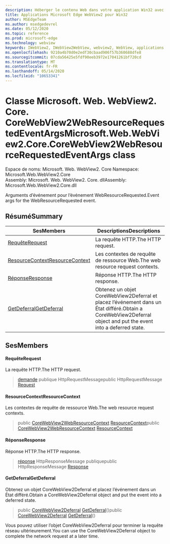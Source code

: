 ```yaml
---
description: Héberger le contenu Web dans votre application Win32 avec le contrôle Microsoft Edge WebView2
title: Applications Microsoft Edge WebView2 pour Win32
author: MSEdgeTeam
ms.author: msedgedevrel
ms.date: 05/12/2020
ms.topic: reference
ms.prod: microsoft-edge
ms.technology: webview
keywords: IWebView2, IWebView2WebView, webview2, WebView, applications Win32, Win32, Edge, ICoreWebView2, ICoreWebView2Controller, contrôle de navigateur, html Edge
ms.openlocfilehash: 9210a4b70d0e2edf30cbaad906f57b360688dfe8
ms.sourcegitcommit: 07cda56425e5fdf90eeb3972e17041261bf720cd
ms.translationtype: MT
ms.contentlocale: fr-FR
ms.lasthandoff: 05/14/2020
ms.locfileid: "10653341"
---
```

# <span data-ttu-id="2d5d7-104">Classe Microsoft. Web. WebView2. Core. CoreWebView2WebResourceRequestedEventArgs</span><span class="sxs-lookup"><span data-stu-id="2d5d7-104">Microsoft.Web.WebView2.Core.CoreWebView2WebResourceRequestedEventArgs class</span></span> 

<span data-ttu-id="2d5d7-105">Espace de noms: Microsoft. Web. WebView2. Core </span><span class="sxs-lookup"><span data-stu-id="2d5d7-105">Namespace: Microsoft.Web.WebView2.Core</span></span>\
<span data-ttu-id="2d5d7-106">Assembly: Microsoft. Web. WebView2. Core. dll</span><span class="sxs-lookup"><span data-stu-id="2d5d7-106">Assembly: Microsoft.Web.WebView2.Core.dll</span></span>

<span data-ttu-id="2d5d7-107">Arguments d’événement pour l’événement WebResourceRequested.</span><span class="sxs-lookup"><span data-stu-id="2d5d7-107">Event args for the WebResourceRequested event.</span></span>

## <span data-ttu-id="2d5d7-108">Résumé</span><span class="sxs-lookup"><span data-stu-id="2d5d7-108">Summary</span></span>

 <span data-ttu-id="2d5d7-109">Ses</span><span class="sxs-lookup"><span data-stu-id="2d5d7-109">Members</span></span>                        | <span data-ttu-id="2d5d7-110">Descriptions</span><span class="sxs-lookup"><span data-stu-id="2d5d7-110">Descriptions</span></span>
--------------------------------|---------------------------------------------
[<span data-ttu-id="2d5d7-111">Requête</span><span class="sxs-lookup"><span data-stu-id="2d5d7-111">Request</span></span>](#request) | <span data-ttu-id="2d5d7-112">La requête HTTP.</span><span class="sxs-lookup"><span data-stu-id="2d5d7-112">The HTTP request.</span></span>
[<span data-ttu-id="2d5d7-113">ResourceContext</span><span class="sxs-lookup"><span data-stu-id="2d5d7-113">ResourceContext</span></span>](#resourcecontext) | <span data-ttu-id="2d5d7-114">Les contextes de requête de ressource Web.</span><span class="sxs-lookup"><span data-stu-id="2d5d7-114">The web resource request contexts.</span></span>
[<span data-ttu-id="2d5d7-115">Réponse</span><span class="sxs-lookup"><span data-stu-id="2d5d7-115">Response</span></span>](#response) | <span data-ttu-id="2d5d7-116">Réponse HTTP.</span><span class="sxs-lookup"><span data-stu-id="2d5d7-116">The HTTP response.</span></span>
[<span data-ttu-id="2d5d7-117">GetDeferral</span><span class="sxs-lookup"><span data-stu-id="2d5d7-117">GetDeferral</span></span>](#getdeferral) | <span data-ttu-id="2d5d7-118">Obtenez un objet CoreWebView2Deferral et placez l’événement dans un État différé.</span><span class="sxs-lookup"><span data-stu-id="2d5d7-118">Obtain a CoreWebView2Deferral object and put the event into a deferred state.</span></span>

## <span data-ttu-id="2d5d7-119">Ses</span><span class="sxs-lookup"><span data-stu-id="2d5d7-119">Members</span></span>

#### <span data-ttu-id="2d5d7-120">Requête</span><span class="sxs-lookup"><span data-stu-id="2d5d7-120">Request</span></span> 

<span data-ttu-id="2d5d7-121">La requête HTTP.</span><span class="sxs-lookup"><span data-stu-id="2d5d7-121">The HTTP request.</span></span>

> <span data-ttu-id="2d5d7-122">[demande](#request) publique HttpRequestMessage</span><span class="sxs-lookup"><span data-stu-id="2d5d7-122">public HttpRequestMessage [Request](#request)</span></span>

#### <span data-ttu-id="2d5d7-123">ResourceContext</span><span class="sxs-lookup"><span data-stu-id="2d5d7-123">ResourceContext</span></span> 

<span data-ttu-id="2d5d7-124">Les contextes de requête de ressource Web.</span><span class="sxs-lookup"><span data-stu-id="2d5d7-124">The web resource request contexts.</span></span>

> <span data-ttu-id="2d5d7-125">public [CoreWebView2WebResourceContext](./namespace-microsoft-web-webview2-core.md) [ResourceContext](#resourcecontext)</span><span class="sxs-lookup"><span data-stu-id="2d5d7-125">public [CoreWebView2WebResourceContext](./namespace-microsoft-web-webview2-core.md) [ResourceContext](#resourcecontext)</span></span>

#### <span data-ttu-id="2d5d7-126">Réponse</span><span class="sxs-lookup"><span data-stu-id="2d5d7-126">Response</span></span> 

<span data-ttu-id="2d5d7-127">Réponse HTTP.</span><span class="sxs-lookup"><span data-stu-id="2d5d7-127">The HTTP response.</span></span>

> <span data-ttu-id="2d5d7-128">[réponse](#response) HttpResponseMessage publique</span><span class="sxs-lookup"><span data-stu-id="2d5d7-128">public HttpResponseMessage [Response](#response)</span></span>

#### <span data-ttu-id="2d5d7-129">GetDeferral</span><span class="sxs-lookup"><span data-stu-id="2d5d7-129">GetDeferral</span></span> 

<span data-ttu-id="2d5d7-130">Obtenez un objet CoreWebView2Deferral et placez l’événement dans un État différé.</span><span class="sxs-lookup"><span data-stu-id="2d5d7-130">Obtain a CoreWebView2Deferral object and put the event into a deferred state.</span></span>

> <span data-ttu-id="2d5d7-131">public [CoreWebView2Deferral](microsoft-web-webview2-core-corewebview2deferral.md) [GetDeferral](#getdeferral)()</span><span class="sxs-lookup"><span data-stu-id="2d5d7-131">public [CoreWebView2Deferral](microsoft-web-webview2-core-corewebview2deferral.md) [GetDeferral](#getdeferral)()</span></span>

<span data-ttu-id="2d5d7-132">Vous pouvez utiliser l’objet CoreWebView2Deferral pour terminer la requête réseau ultérieurement.</span><span class="sxs-lookup"><span data-stu-id="2d5d7-132">You can use the CoreWebView2Deferral object to complete the network request at a later time.</span></span>

